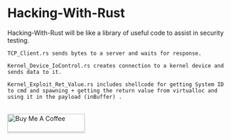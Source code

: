 # Hacking-With-Rust
Hacking-With-Rust will be like a library of useful code to assist in security testing.


<p>
  
<pre><code>TCP_Client.rs sends bytes to a server and waits for response.</code></pre>
<pre><code>Kernel_Device_IoControl.rs creates connection to a kernel device and sends data to it.</code></pre>
<pre><code>Kernel_Exploit_Ret_Value.rs includes shellcode for getting System ID to cmd and spawning + getting the return value from virtualloc and using it in the payload (inBuffer) .</code></pre>

<br>
<a href="https://www.buymeacoffee.com/trickster0" target="_blank"><img src="https://www.buymeacoffee.com/assets/img/custom_images/orange_img.png" alt="Buy Me A Coffee" style="height: 41px !important;width: 174px !important;box-shadow: 0px 3px 2px 0px rgba(190, 190, 190, 0.5) !important;-webkit-box-shadow: 0px 3px 2px 0px rgba(190, 190, 190, 0.5) !important;" ></a>
